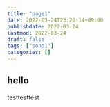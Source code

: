 ```yaml
---
title: "page1"
date: 2022-03-24T23:20:14+09:00
publishdate: 2022-03-24
lastmod: 2022-03-24
draft: false
tags: ["sono1"]
categories: []
---
```


## hello
testtesttest